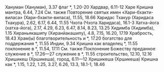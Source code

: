 Хануман (Хануман), 3.37
  флаг *, 1.20-20
Хардвар, 6.11-12
Харе Кришна мантра, 6.44, 7.24
  См. также Повторение святых имен
«Хари-бхакти-виласа» (Хари-бхакти-виласа), 11.55, 18.66
Харидас
  Тхакур (Харидаса Тхакура), 2.62, 6.17, 6.44, 11.55
  Чхота (Чхота Харидаса), 16.1-3
Хатха-йога (хатха-йога), 2.17, 4.29, 6.23, 6.47, 8.14, 8.23, 13.25
Хидимба (Хидимба), 1.15
Хираньякашипу (Хиранйакашипу), 4.8, 7.15, 16.20, 17.19
Храбрость, 18.43
Храм(ы)
  благотворительность и *, 17.20
  богатство для поддержания *, 11.55
  Индии, 9.34
  Кришна как владелец *, 11.55
  поклонение в *, 11.54, 17.11
    См. также Поклонение Божеству
  преданное служение в *, 17.26—27
  служение в *, 11.55
  строительство, 12.10, 12.16
Хришикеш (Хршикеша),
   город, 6.11—12
Хришикеша (Хршикеша)
  Кришна
    как *, 1.15, 1.22, 1.25, 3.27, 6.26, 13.3, 18.1-1, 18.46
